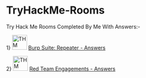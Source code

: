 # TryHackMe-Rooms

Try Hack Me Rooms Completed By Me With Answers:-

1} <img src="https://tryhackme-images.s3.amazonaws.com/room-icons/e80908cf9848084e2347c2988ef6c0e7.png" alt="THM" width="40" height="40"> 
<a href="https://tryhackme.com/room/burpsuiterepeater">Burp Suite: Repeater - </a> <a href="https://github.com/Yash22222/TryHackMe-Rooms/blob/main/Burp%20Suite%3A%20Repeater">Answers</a>

2} <img src="https://tryhackme-images.s3.amazonaws.com/room-icons/f01d8f4f6c91a870f84c9db7b0650092.png" alt="THM" width="40" height="40"> 
<a href="https://tryhackme.com/room/redteamengagements">Red Team Engagements - </a> <a href="https://github.com/Yash22222/TryHackMe-Rooms/blob/main/Red%20Team%20Engagements">Answers</a>

